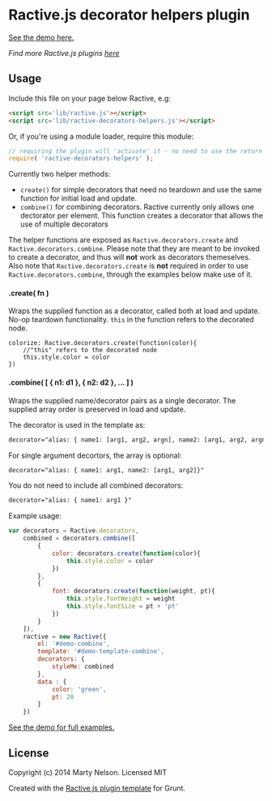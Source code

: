 Ractive.js decorator helpers plugin
===================================

[See the demo here.](https://martypdx.github.io/ractive-decorator-helpers)

*Find more Ractive.js plugins [here](http://docs.ractivejs.org/latest/plugins)*


Usage
-----

Include this file on your page below Ractive, e.g:

```html
<script src='lib/ractive.js'></script>
<script src='lib/ractive-decorators-helpers.js'></script>
```

Or, if you're using a module loader, require this module:

```js
// requiring the plugin will 'activate' it - no need to use the return value
require( 'ractive-decorators-helpers' );
```

Currently two helper methods:
- `create()` for simple decorators that need no teardown and use the same function for initial load and update.
- `combine()` for combining decorators. Ractive currently only allows one dectorator per element. This function creates a decorator that allows the use of multiple decorators

The helper functions are exposed as `Ractive.decorators.create` and `Ractive.decorators.combine`.
Please note that they are meant to be invoked to create a decorator,  and thus will __not__ work as decorators themeselves.
Also note that `Ractive.decorators.create` is **not** required in order to use `Ractive.decorators.combine`, through the examples below make use of it.

#### .create( fn )

Wraps the supplied function as a decorator, called both at load and update. No-op teardown functionality.
`this` in the function refers to the decorated node.
```
colorize: Ractive.decorators.create(function(color){
	//"this" refers to the decorated node
	this.style.color = color
})
```

#### .combine( [ { n1: d1 }, { n2: d2 }, ... ] )

Wraps the supplied name/decorator pairs as a single decorator. The supplied array order is preserved in load and update.

The decorator is used in the template as:
```html
decorator="alias: { name1: [arg1, arg2, argn], name2: [arg1, arg2, argn]}"
```
For single argument decortors, the array is optional:
```html
decorator="alias: { name1: arg1, name2: [arg1, arg2]}"
```
You do not need to include all combined decorators:
```html
decorator="alias: { name1: arg1 }"
```

Example usage:
```js
var decorators = Ractive.decorators,
	combined = decorators.combine([
		{
			color: decorators.create(function(color){
				this.style.color = color
			})
		},
		{
			font: decorators.create(function(weight, pt){
				this.style.fontWeight = weight
				this.style.fontSize = pt + 'pt'
			})
		}
	]),
	ractive = new Ractive({
		el: '#demo-combine',
		template: '#demo-template-combine',
		decorators: {
			styleMe: combined
		},
		data : {
			color: 'green',
			pt: 20
		}
	})
```

[See the demo for full examples.](https://martypdx.github.io/ractive-decorator-helpers)

License
-------

Copyright (c) 2014 Marty Nelson. Licensed MIT

Created with the [Ractive.js plugin template](https://github.com/RactiveJS/Plugin-template) for Grunt.
